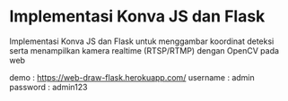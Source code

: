 # Implementasi Konva JS dan Flask
Implementasi Konva JS dan Flask untuk menggambar koordinat deteksi serta menampilkan kamera realtime (RTSP/RTMP) dengan OpenCV pada web

demo : https://web-draw-flask.herokuapp.com/
username : admin
password : admin123
